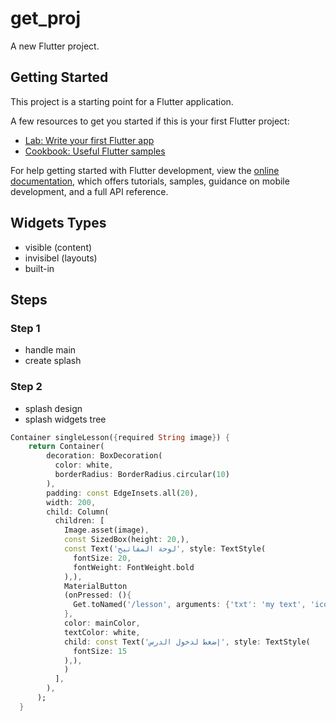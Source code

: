 # get_proj

A new Flutter project.

## Getting Started

This project is a starting point for a Flutter application.

A few resources to get you started if this is your first Flutter project:

- [Lab: Write your first Flutter app](https://docs.flutter.dev/get-started/codelab)
- [Cookbook: Useful Flutter samples](https://docs.flutter.dev/cookbook)

For help getting started with Flutter development, view the
[online documentation](https://docs.flutter.dev/), which offers tutorials,
samples, guidance on mobile development, and a full API reference.

## Widgets Types

- visible (content)
- invisibel (layouts)
- built-in

## Steps

### Step 1

- handle main
- create splash

### Step 2

- splash design
- splash widgets tree


```dart
Container singleLesson({required String image}) {
    return Container(
        decoration: BoxDecoration(
          color: white,
          borderRadius: BorderRadius.circular(10)
        ),
        padding: const EdgeInsets.all(20),
        width: 200,
        child: Column(
          children: [
            Image.asset(image),
            const SizedBox(height: 20,),
            const Text('لوحة المفاتيح', style: TextStyle(
              fontSize: 20,
              fontWeight: FontWeight.bold
            ),),
            MaterialButton
            (onPressed: (){
              Get.toNamed('/lesson', arguments: {'txt': 'my text', 'icon': Icons.person});
            },
            color: mainColor,
            textColor: white,
            child: const Text('إضغط لدخول الدرس', style: TextStyle(
              fontSize: 15
            ),),
            )
          ],
        ),
      );
  }
  ```